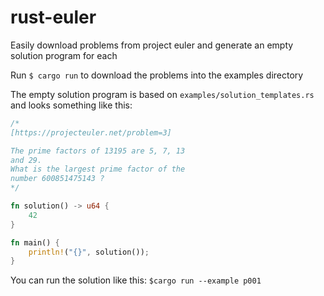 # rust-euler

Easily download problems from project euler and generate an empty solution program for each

Run `$ cargo run` to download the problems into the examples directory


The empty solution program is based on `examples/solution_templates.rs` and looks something like this:

```rust
/*
[https://projecteuler.net/problem=3]

The prime factors of 13195 are 5, 7, 13
and 29.
What is the largest prime factor of the
number 600851475143 ?
*/

fn solution() -> u64 {
    42
}

fn main() {
    println!("{}", solution());
}
```


You can run the solution like this:
`$cargo run --example p001`